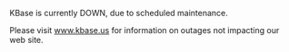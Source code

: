 KBase is currently DOWN, due to scheduled maintenance.

Please visit <a href="https://www.kbase.us">www.kbase.us</a> for information on outages not impacting our web site.
